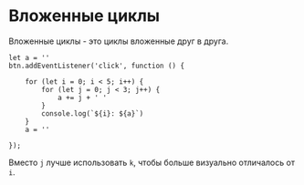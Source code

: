 # Вложенные циклы
Вложенные циклы - это циклы вложенные друг в друга.

    let a = ''
    btn.addEventListener('click', function () {

        for (let i = 0; i < 5; i++) {
            for (let j = 0; j < 3; j++) {
                a += j + ' '
            }
            console.log(`${i}: ${a}`)
        }
        a = ''

    });

Вместо `j` лучше использовать `k`, чтобы больше визуально отличалось от `i`.
